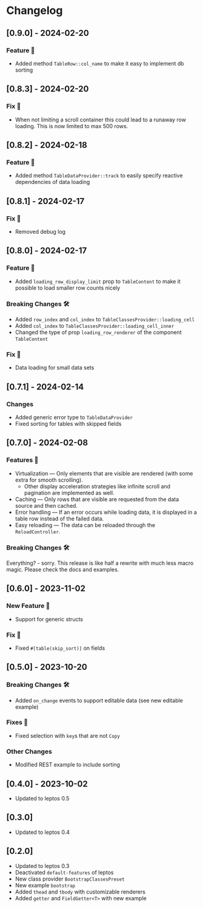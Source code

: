 # Changelog

## [0.9.0] - 2024-02-20

### Feature 🚀

- Added method `TableRow::col_name` to make it easy to implement db sorting

## [0.8.3] - 2024-02-20

### Fix 🐛

- When not limiting a scroll container this could lead to a runaway row loading. This is now limited to max 500 rows.

## [0.8.2] - 2024-02-18

### Feature 🚀

- Added method `TableDataProvider::track` to easily specify reactive dependencies of data loading

## [0.8.1] - 2024-02-17

### Fix 🐛

- Removed debug log

## [0.8.0] - 2024-02-17

### Feature 🚀

- Added `loading_row_display_limit` prop to `TableContent` to make it possible to load smaller row counts nicely

### Breaking Changes 🛠️

- Added `row_index` and `col_index` to `TableClassesProvider::loading_cell`
- Added `col_index` to `TableClassesProvider::loading_cell_inner`
- Changed the type of prop `loading_row_renderer` of the component `TableContent`

### Fix 🐛

- Data loading for small data sets

## [0.7.1] - 2024-02-14

### Changes

- Added generic error type to `TableDataProvider`
- Fixed sorting for tables with skipped fields

## [0.7.0] - 2024-02-08

### Features 🚀

- Virtualization — Only elements that are visible are rendered (with some extra for smooth scrolling).
  - Other display acceleration strategies like infinite scroll and pagination are implemented as well. 
- Caching — Only rows that are visible are requested from the data source and then cached.
- Error handling — If an error occurs while loading data, it is displayed in a table row instead of the failed data.
- Easy reloading — The data can be reloaded through the `ReloadController`.

### Breaking Changes 🛠️

Everything? - sorry. This release is like half a rewrite with much less macro magic.
Please check the docs and examples.

## [0.6.0] - 2023-11-02

### New Feature 🎉

- Support for generic structs

### Fix 🐛

- Fixed `#[table(skip_sort)]` on fields

## [0.5.0] - 2023-10-20

### Breaking Changes 🛠️

- Added `on_change` events to support editable data (see new editable example)

### Fixes 🐛

- Fixed selection with `key`s that are not `Copy`

### Other Changes

- Modified REST example to include sorting


## [0.4.0] - 2023-10-02

- Updated to leptos 0.5

## [0.3.0]

- Updated to leptos 0.4

## [0.2.0]

- Updated to leptos 0.3
- Deactivated `default-features` of leptos
- New class provider `BootstrapClassesPreset`
- New example `bootstrap`
- Added `thead` and `tbody` with customizable renderers
- Added `getter` and `FieldGetter<T>` with new example